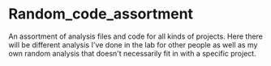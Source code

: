 # Random_code_assortment
An assortment of analysis files and code for all kinds of projects.
Here there will be different analysis I've done in the lab for other people as well as my own random analysis that doesn't necessarily fit
in with a specific project.
